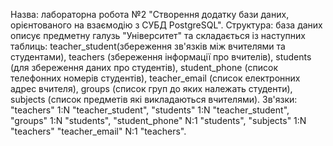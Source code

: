 Назва: лабораторна робота №2 "Створення додатку бази даних, орієнтованого на взаємодію з СУБД PostgreSQL".
Структура: база даних описує предметну галузь "Університет" та складається із наступних таблиць:
teacher_student(збереження зв'язків між вчителями та студентами),
teachers (збереження інформації про вчителів), 
students (для збереження даних про студентів), 
student_phone (список телефонних номерів студентів), 
teacher_email (список електронних адрес вчителя), 
groups (список груп до яких належать студенти), 
subjects (список предметів які викладаються вчителями).
Зв'язки: 
"teachers" 1:N "teacher_student", 
"students" 1:N "teacher_student",
"groups" 1:N "students",
"student_phone" N:1 "students",
"subjects" 1:N "teachers"
"teacher_email" N:1 "teachers".